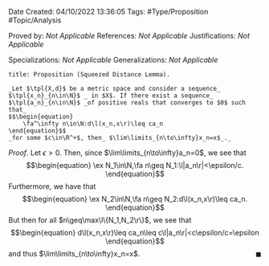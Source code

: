 <div class="topSpace"></div>

Date Created: 04/10/2022 13:36:05
Tags: #Type/Proposition #Topic/Analysis

Proved by: _Not Applicable_
References: _Not Applicable_
Justifications: _Not Applicable_

Specializations: _Not Applicable_
Generalizations: _Not Applicable_

``` ad-Proposition
title: Proposition (Squeezed Distance Lemma).

_Let $\tpl{X,d}$ be a metric space and consider a sequence_ $\tpl{x_n}_{n\in\N}$ _ in $X$. If there exist a sequence_ $\tpl{a_n}_{n\in\N}$ _of positive reals that converges to $0$ such that_
$$\begin{equation}
    \fa^\infty n\in\N:d\l(x_n,x\r)\leq ca_n
\end{equation}$$
_for some $c\in\R^+$, then_ $\lim\limits_{n\to\infty}x_n=x$_._

```

_Proof_. Let $\epsilon>0$. Then, since $\lim\limits_{n\to\infty}a_n=0$, we see that
$$\begin{equation}
    \ex N_1\in\N,\fa n\geq N_1:\l|a_n\r|<\epsilon/c.
\end{equation}$$
Furthermore, we have that
$$\begin{equation}
    \ex N_2\in\N,\fa n\geq N_2:d\l(x_n,x\r)\leq ca_n.
\end{equation}$$
But then for all $n\geq\max\l\{N_1,N_2\r\}$, we see that
$$\begin{equation}
    d\l(x_n,x\r)\leq ca_n\leq c\l|a_n\r|<c\epsilon/c=\epsilon
\end{equation}$$
and thus $\lim\limits_{n\to\infty}x_n=x$.<span style="float:right;">$\blacksquare$</span>
